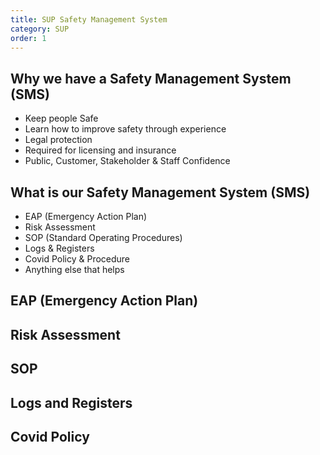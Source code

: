 ```yaml
---
title: SUP Safety Management System
category: SUP
order: 1
---
```


## Why we have a Safety Management System (SMS)
- Keep people Safe
- Learn how to improve safety through experience
- Legal protection
- Required for licensing and insurance
- Public, Customer, Stakeholder & Staff Confidence

## What is our Safety Management System (SMS)
- EAP (Emergency Action Plan)
- Risk Assessment
- SOP (Standard Operating Procedures)
- Logs & Registers
- Covid Policy & Procedure
- Anything else that helps


## EAP (Emergency Action Plan)



## Risk Assessment



## SOP



## Logs and Registers



## Covid Policy
